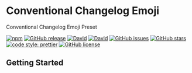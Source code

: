 # Conventional Changelog Emoji

Conventional Changelog Emoji Preset

[![npm](https://img.shields.io/npm/v/conventional-changelog-emoji.svg?style=flat-square)](https://www.npmjs.com/package/conventional-changelog-emoji)
[![GitHub release](https://img.shields.io/github/release/nielsgl/conventional-changelog-emoji.svg?style=flat-square)](https://github.com/nielsgl/conventional-changelog-emoji)
[![David](https://img.shields.io/david/nielsgl/conventional-changelog-emoji.svg?style=flat-square)](https://www.npmjs.com/package/conventional-changelog-emoji)
[![David](https://img.shields.io/david/dev/nielsgl/conventional-changelog-emoji.svg?style=flat-square)](https://www.npmjs.com/package/conventional-changelog-emoji)
[![GitHub issues](https://img.shields.io/github/issues/nielsgl/conventional-changelog-emoji.svg?style=flat-square)](https://github.com/nielsgl/conventional-changelog-emoji/issues)
[![GitHub stars](https://img.shields.io/github/stars/nielsgl/conventional-changelog-emoji.svg?style=flat-square)](https://github.com/nielsgl/conventional-changelog-emoji/stargazers)
[![code style: prettier](https://img.shields.io/badge/code_style-prettier-ff69b4.svg?style=flat-square)](https://github.com/prettier/prettier)
[![GitHub license](https://img.shields.io/github/license/nielsgl/conventional-changelog-emoji.svg?style=flat-square)](https://github.com/nielsgl/conventional-changelog-emoji/blob/master/LICENSE)

## Getting Started


